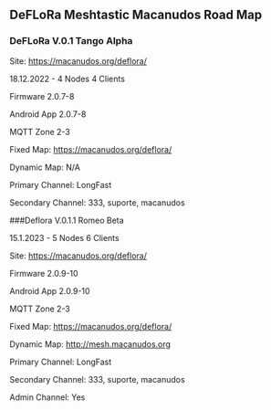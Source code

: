 ## DeFLoRa Meshtastic Macanudos Road Map

### DeFLoRa V.0.1 Tango Alpha

  Site: https://macanudos.org/deflora/

18.12.2022 - 4 Nodes 4 Clients

Firmware 2.0.7-8

Android App 2.0.7-8

MQTT Zone 2-3

Fixed Map: https://macanudos.org/deflora/

Dynamic Map: N/A

Primary Channel: LongFast

Secondary Channel: 333, suporte, macanudos


###Deflora V.0.1.1 Romeo Beta

15.1.2023 - 5 Nodes 6 Clients

Site: https://macanudos.org/deflora/

Firmware 2.0.9-10

Android App 2.0.9-10

MQTT Zone 2-3

Fixed Map: https://macanudos.org/deflora/

Dynamic Map: http://mesh.macanudos.org

Primary Channel: LongFast

Secondary Channel: 333, suporte, macanudos

Admin Channel: Yes
